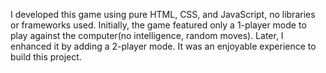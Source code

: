I developed this game using pure HTML, CSS, and JavaScript, no libraries or frameworks used. 
Initially, the game featured only a 1-player mode to play against the computer(no intelligence, random moves). Later, I enhanced it by adding a 2-player mode. 
It was an enjoyable experience to build this project.
